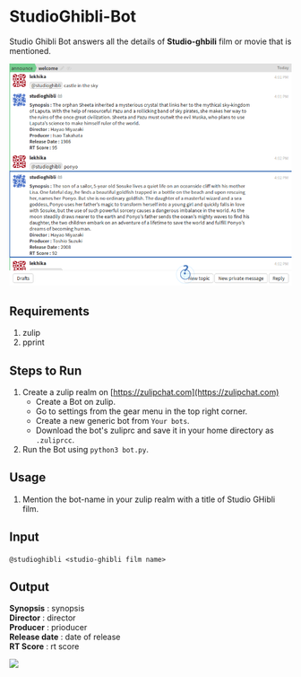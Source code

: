 # StudioGhibli-Bot

Studio Ghibli Bot answers all the details of **Studio-ghbili** film or movie that is mentioned.

![](./bot.png)

## Requirements

1. zulip
2. pprint

## Steps to Run

1. Create a zulip realm on [https://zulipchat.com](https://zulipchat.com)
    - Create a Bot on zulip.
    - Go to settings from the gear menu in the top right corner.
    - Create a new generic bot from `Your bots`.
    - Download the bot's zuliprc and save it in your home directory as `.zuliprcc`.
2. Run the Bot using `python3 bot.py`.

## Usage

1. Mention the bot-name in your zulip realm with a title of Studio GHibli film.

## Input
`@studioghibli <studio-ghibli film name>`

## Output
**Synopsis** : synopsis  
**Director** : director  
**Producer** : prioducer  
**Release date** : date of release  
**RT Score** : rt score

![](https://img.shields.io/badge/Language-Python3-brightgreen.svg)